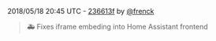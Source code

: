 2018/05/18 20:45 UTC - [236613f](https://github.com/hassio-addons/addon-jupyter/commit/236613f708381b195c1260ed2abbca8c1f0a76d3) by [@frenck](https://github.com/frenck)
> :ambulance: Fixes iframe embeding into Home Assistant frontend 

